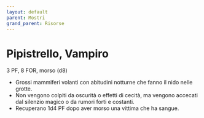 ```yaml
---
layout: default
parent: Mostri
grand_parent: Risorse
---
```


# Pipistrello, Vampiro

3 PF, 8 FOR, morso (d8)

- Grossi mammiferi volanti con abitudini notturne che fanno il nido nelle grotte.
- Non vengono colpiti da oscurità o effetti di cecità, ma vengono accecati dal silenzio magico o da rumori forti e costanti.
- Recuperano 1d4 PF dopo aver morso una vittima che ha sangue.